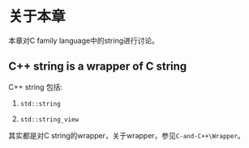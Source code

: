 # 关于本章

本章对C family language中的string进行讨论。

## C++ string is a wrapper of C string

C++ string 包括:

1) `std::string`

2) `std::string_view`

其实都是对C string的wrapper，关于wrapper，参见`C-and-C++\Wrapper`。
